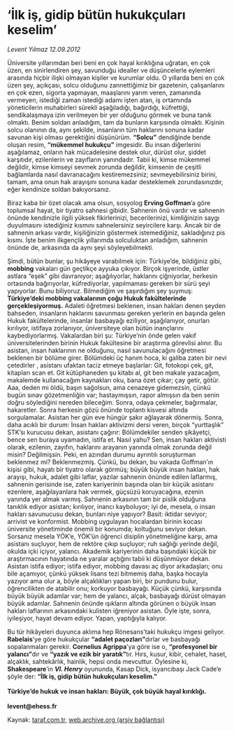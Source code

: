 # ‘İlk iş, gidip bütün hukukçuları keselim’

*Levent Yılmaz 12.09.2012*

<div class="yazi"><p>Üniversite yıllarımdan beri beni en çok hayal kırıklığına uğratan, en çok üzen, en sinirlendiren şey, savunduğu idealler ve düşüncelerle eylemleri arasında hiçbir ilişki olmayan kişiler ve kurumlar oldu. O yıllarda beni en çok üzen şey, açıkçası, solcu olduğunu zannettiğimiz bir gazetenin, çalışanlarını en çok ezen, sigorta yapmayan, maaşlarını yarım veren, zamanında vermeyen, istediği zaman istediği adamı işten atan, iş ortamında yöneticilerin muhabirleri sürekli aşağıladığı, bağırdığı, küfrettiği, sendikalaşmaya izin verilmeyen bir yer olduğunu görmek ve buna tanık olmaktı. Benim soldan anladığım, tam da bunların karşısında olmaktı. Kişinin solcu olanının da, aynı şekilde, insanların tüm haklarını sonuna kadar savunan kişi olması gerektiğini düşünürüm. <b>“Solcu”</b> dendiğinde bende oluşan resim, <b>“mükemmel hukukçu”</b> imgesidir. Bu insan diğerlerini aşağılamaz, onların hak mücadelesine destek olur, dürüst olur, şiddet karşıtıdır, ezilenlerin ve zayıfların yanındadır. Tabii ki, kimse mükemmel değildir, kimse kimseyi sevmek zorunda değildir, kimsenin de çeşitli bağlamlarda nasıl davranacağını kestiremezsiniz; sevmeyebilirsiniz birini, tamam, ama onun hak arayışını sonuna kadar desteklemek zorundasınızdır, eğer kendinize soldan bakıyorsanız. </p>
<p>Biraz kaba bir özet olacak ama olsun, sosyolog <b>Erving Goffman</b>’a göre toplumsal hayat, bir tiyatro sahnesi gibidir. Sahnenin önü vardır ve sahnenin önünde kendinizle ilgili yüksek fikirlerinizi, becerilerinizi, kimliğinizin saygı duyulmasını istediğiniz kısmını sahnelersiniz seyircilere karşı. Ancak bir de sahnenin arkası vardır, kişiliğinizin göstermek istemediğiniz, sakladığınız pis kısmı. İşte benim ilkgençlik yıllarımda solculuktan anladığım, sahnenin önünde de, arkasında da aynı şeyi söyleyebilmekti. </p>
<p>Şimdi, bütün bunlar, şu hikâyeye varabilmek için: Türkiye’de, bildiğiniz gibi, <b>mobbing</b> vakaları gün geçtikçe ayyuka çıkıyor. Birçok işyerinde, üstler astlara “eşek” gibi davranıyor; aşağılıyorlar, haklarını çiğniyorlar, herkesin ortasında bağırıyorlar, küfrediyorlar, yapılmaması gereken bir sürü şeyi yapıyorlar. Bunu biliyoruz. Bilmediğim ve şaşırdığım şey şuymuş: <b>Türkiye’deki mobbing vakalarının çoğu Hukuk fakültelerinde gerçekleşiyormuş.</b> Adaleti öğretmesi beklenen, insan hakları denen şeyden bahseden, insanların haklarını savunması gereken yerlerin en başında gelen Hukuk fakültelerinde, insanlar basbayağı eziliyor, aşağılanıyor, onurları kırılıyor, istifaya zorlanıyor, üniversiteye olan bütün inançlarını kaybediyorlarmış. Vakalardan biri şu: Türkiye’nin önde gelen vakıf üniversitelerinden birinin Hukuk fakültesine bir araştırma görevlisi alınır. Bu asistan, insan haklarının ne olduğunu, nasıl savunulacağını öğretmesi beklenen bir bölüme girer. Bölümdeki üç hanım hoca, ki galiba zaten bir nevi çetedirler , asistanı ufaktan taciz etmeye başlarlar: Git, fotokopi çek, git, kitapları scan et. Git kütüphaneden şu kitabı al, git ben makale yazacağım, makalemde kullanacağım kaynakları oku, bana özet çıkar; çay getir, götür. Aaa, deden mi öldü, başın sağolsun, ama cenazeye gidemezsin, çünkü bugün sınav gözetmenliğin var; hastaymışsın, rapor almışsın da ben senin doğru söylediğini nereden bileceğim. Sonra, odaya çekmeler, bağırmalar, hakaretler. Sonra herkesin gözü önünde toplantı kisvesi altında sorgulamalar. Asistan her gün eve hüngür şakır ağlayarak dönermiş. Sonra, daha acıklı bir durum: İnsan hakları aktivizmi dersi veren, birçok “yurttaşlık” STK’sı kurucusu dekan, asistanı çağırır: Bölümdekiler senden şikâyetçi, bence sen buraya uyamadın, istifa et. Nasıl yahu? Sen, insan hakları aktivisti olarak, ezilenin, zayıfın, haklarını arayanın yanında olmak zorunda değil misin? Değilmişsin. Peki, en azından durumu ayrıntılı soruşturman beklenmez mi? Beklenmezmiş. Çünkü, bu dekan, bu vakada Goffman’ın kişisi gibi, hayatı bir tiyatro olarak görmüş; büyük büyük insan hakları, hak arayışı, hukuk, adalet gibi laflar, yazılar sahnenin önünde edilen laflarmış, sahnenin gerisinde ise, zaten kariyerinin başında olan bir küçük asistanı ezenlere, aşağılayanlara hak vermek, güçsüzü koruyacağına, ezenin yanında yer almak varmış. Sahnenin arkasının tam bir pislik olduğuna tanıklık ediyor asistan; kırılıyor, inancı kayboluyor; iyi de, mesela, o insan hakları savunucusu dekan, bunları niye yapıyor? Basit: iktidar seviyor; arrivist ve konformist. Mobbing uygulayan hocalardan birinin kocası üniversite yönetiminde önemli bir konumda; koltuğunu seviyor dekan. Sorsanız mesela YÖK’e, YÖK’ün öğrenci disiplin yönetmeliğine karşı, ama asistanı suçluyor, hem de rektöre çıkıp suçluyor; ruh sağlığı yerinde değil, okulda içki içiyor, yalancı. Akademik kariyerinin daha başındaki küçük bir araştırmacının hayatında ne yaralar açtığını tabii ki düşünmüyor dekan. Asistan istifa ediyor; istifa ediyor, mobbing davası aç diyor arkadaşları; onu bile açamıyor, çünkü yüksek lisans tezi bitmemiş daha, başka hocayla yazıyor ama olur a, böyle alçaklıkları yapan biri, bir pundunu bulur, öğrencilikten de atabilir onu; korkuyor basbayağı. Küçük çünkü, karşısında büyük büyük adamlar var; hem de yalancı, alçak, basbayağı dürüst olmayan büyük adamlar. Sahnenin önünde ışıkların altında görünen o büyük insan hakları laflarının arkasındaki kulisten iğreniyor asistan. Öyle işte, sonra, iyileşiyor, hayat devam ediyor. Yapan, yaptığıyla kalıyor. </p>
<p>Bu tür hikâyeleri duyunca aklıma hep Rönesans’taki hukukçu imgesi geliyor. <b>Rabelais</b>’ye göre hukukçular <b>“adalet paçozları”</b>dırlar ve basbayağı sopalanmaları gerekir. <b>Cornelius Agrippa</b>’ya göre ise o, <b>“profesyonel bir yalancı”</b>dır ve <b>“yazık ve ezik bir yaratık”</b>tır. Hırs, kusur, kibir, cehalet, haset, alçaklık, sahtekârlık, hainlik, hepsi onda mevcuttur. Öylesine ki, <b>Shakespeare</b>’in <b><i>VI. Henry</i></b> oyununda, Kasap Dick, isyancıbaşı Jack Cade’e şöyle der: <b>“İlk iş, gidip bütün hukukçuları keselim.”<br/><br/></b><b>Türkiye’de hukuk ve insan hakları: Büyük, çok büyük hayal kırıklığı.<br/><br/></b><b>levent@ehess.fr</b></p>
</div>

Kaynak: [taraf.com.tr](http://www.taraf.com.tr/levent-yilmaz/makale-ilk-is-gidip-butun-hukukculari-keselim.htm), [web.archive.org (arşiv bağlantısı)](http://web.archive.org/web/20131107085903/http://www.taraf.com.tr/levent-yilmaz/makale-ilk-is-gidip-butun-hukukculari-keselim.htm)
